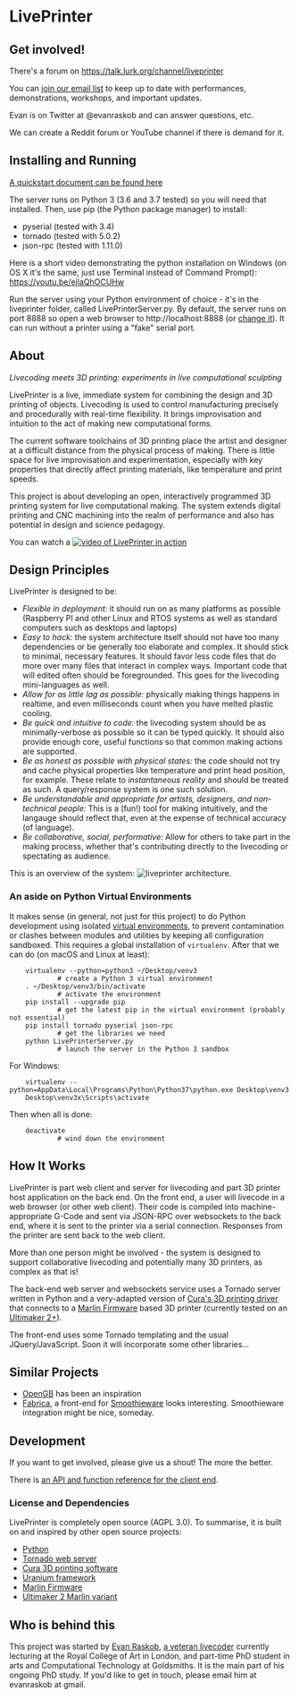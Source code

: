 # LivePrinter

## Get involved!

There's a forum on https://talk.lurk.org/channel/liveprinter

You can [join our email list](http://pixelist.info/liveprinter-email-list/) to keep up to date with performances, demonstrations, workshops, and important updates.

Evan is on Twitter at @evanraskob and can answer questions, etc.

We can create a Reddit forum or YouTube channel if there is demand for it.

## Installing and Running

[A quickstart document can be found here](https://www.odrive.com/s/80d3d8b4-096c-4c67-a71a-3e0c29273701-5c826d80)

The server runs on Python 3 (3.6 and 3.7 tested) so you will need that installed.  Then, use pip (the Python package manager) to install:

* pyserial (tested with 3.4)
* tornado (tested with 5.0.2)
* json-rpc (tested with 1.11.0)

Here is a short video demonstrating the python installation on Windows (on OS X it's the same, just use Terminal instead of Command Prompt):
https://youtu.be/ejlaQhOCUHw


Run the server using your Python environment of choice - it's in the liveprinter folder, called LivePrinterServer.py.  By default, the server runs on port 8888 so open a web browser to http://localhost:8888 (or [change it](https://github.com/pixelpusher/liveprinter/blob/master/liveprinter/LivePrinterServer.py#L28)).  It can run without a printer using a "fake" serial port.


## About

*Livecoding meets 3D printing: experiments in live computational sculpting*

LivePrinter is a live, immediate system for combining the design and 3D printing of objects. Livecoding is used to control manufacturing precisely and procedurally with real-time flexibility. It brings improvisation and intuition to the act of making new computational forms.

The current software toolchains of 3D printing place the artist and designer at a difficult distance from the physical process of making.  There is little space for live improvisation and experimentation, especially with key properties that directly affect printing materials, like temperature and print speeds.

This project is about developing an open, interactively programmed 3D printing system for live computational making. The system extends digital printing and CNC machining into the realm of performance and also has potential in design and science pedagogy. 

You can watch a
[![video of LivePrinter in action](https://img.youtube.com/vi/JJcg6MGmrDM/0.jpg)](https://www.youtube.com/watch?v=JJcg6MGmrDM&list=PLuA35183Y-6-GB69A7t3pcTRx6nrI7QxO&t=0s&index=2)

## Design Principles
LivePrinter is designed to be:

  - *Flexible in deployment:* it should run on as many platforms as possible (Raspberry PI and other Linux and RTOS systems as well as standard computers such as desktops and laptops)
  - *Easy to hack:* the system architecture itself should not have too many dependencies or be generally too elaborate and complex.  It should stick to minimal, necessary features. It should favor less code files that do more over many files that interact in complex ways.  Important code that will edited often should be foregrounded.  This goes for the livecoding mini-languages as well.
  - *Allow for as little lag as possible:* physically making things happens in realtime, and even milliseconds count when you have melted plastic cooling.
  - *Be quick and intuitive to code:* the livecoding system should be as minimally-verbose as possible so it can be typed quickly. It should also provide enough core, useful functions so that common making actions are supported.
  - *Be as honest as possible with physical states:* the code should not try and cache physical properties like temperature and print head position, for example.  These relate to _instantaneous reality_ and should be treated as such.  A query/response system is one such solution.  
  - *Be understandable and appropriate for artists, designers, and non-technical people:* This is a (fun!) tool for making intuitively, and the langauge should reflect that, even at the expense of technical accuracy (of language).
  - *Be collaborative, social, performative:* Allow for others to take part in the making process, whether that's contributing directly to the livecoding or spectating as audience. 
 
 This is an overview of the system:
![liveprinter architecture](https://pixelpusher.github.io/liveprinter/docs/diagrams/LivePrinter-Architecture.png "liveprinter system overview diagram").

### An aside on Python Virtual Environments

It makes sense (in general, not just for this project) to do Python development using isolated [virtual environments](https://virtualenv.pypa.io/en/stable/), to prevent contamination or clashes between modules and utilities by keeping all configuration sandboxed. This requires a global installation of `virtualenv`. After that we can do (on macOS and Linux at least):

        virtualenv --python=python3 ~/Desktop/venv3
                # create a Python 3 virtual environment
        . ~/Desktop/venv3/bin/activate
                # activate the environment
        pip install --upgrade pip
                # get the latest pip in the virtual environment (probably not essential)
        pip install tornado pyserial json-rpc
                # get the libraries we need
        python LivePrinterServer.py
                # launch the server in the Python 3 sandbox
                
For Windows:

        virtualenv --python=AppData\Local\Programs\Python\Python37\python.exe Desktop\venv3
        Desktop\venv3x\Scripts\activate

Then when all is done:

        deactivate
                # wind down the environment

## How It Works

LivePrinter is part web client and server for livecoding and part 3D printer host application on the back end.  On the front end, a user will livecode in a web browser (or other web client).  Their code is compiled into machine-appropriate G-Code and sent via JSON-RPC over websockets to the back end, where it is sent to the printer via a serial connection.  Responses from the printer are sent back to the web client.  

More than one person might be involved - the system is designed to support collaborative livecoding and potentially many 3D printers, as complex as that is!

The back-end web server and websockets service uses a Tornado server written in Python and a very-adapted version of [Cura's 3D printing driver](https://github.com/Ultimaker/Cura/tree/master/plugins/USBPrinting) that connects to a [Marlin Firmware](https://github.com/MarlinFirmware/Marlin) based 3D printer (currently tested on an [Ultimaker 2+](https://github.com/Ultimaker/Ultimaker2Marlin)). 

The front-end uses some Tornado templating and the usual JQuery/JavaScript.  Soon it will incorporate some other libraries...

## Similar Projects
* [OpenGB](https://github.com/amorphitec/opengb) has been an inspiration
* [Fabrica](https://github.com/arthurwolf/fabrica), a front-end for [Smoothieware](https://github.com/Smoothieware/Smoothieware) looks interesting.  Smoothieware integration might be nice, someday.

## Development
If you want to get involved, please give us a shout!  The more the better.

There is [an API and function reference for the client end](https://pixelpusher.github.io/liveprinter/docs/).


### License and Dependencies
LivePrinter is completely open source (AGPL 3.0). To summarise, it is built on and inspired by other open source projects:
* [Python](http://python.org)
* [Tornado web server](https://github.com/tornadoweb/tornado/)
* [Cura 3D printing software](https://github.com/Ultimaker/Cura/)
* [Uranium framework](https://github.com/Ultimaker/Uranium)
* [Marlin Firmware](https://github.com/MarlinFirmware/Marlin)
* [Ultimaker 2 Marlin variant](https://github.com/Ultimaker/Ultimaker2Marlin)

## Who is behind this
This project was started by [Evan Raskob](http://pixelist.info), [a veteran livecoder](https://www.youtube.com/playlist?list=PLuA35183Y-6-kdqw70KCm4knSm4lvvicu) currently lecturing at the Royal College of Art in London, and part-time PhD student in arts and Computational Technology at Goldsmiths.  It is the main part of his ongoing PhD study.  If you'd like to get in touch, please email him at evanraskob at gmail. 


